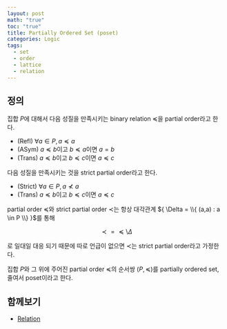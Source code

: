 ```yaml
---
layout: post
math: "true"
toc: "true"
title: Partially Ordered Set (poset)
categories: Logic
tags:
  - set
  - order
  - lattice
  - relation
---
```

## 정의

집합 ${ P }$에 대해서 다음 성질을 만족시키는 binary relation ${ \preceq }$을 partial order라고 한다.

- (Refl) ${ \forall a \in P,\, a \preceq a }$ 
- (ASym) ${ a \preceq b }$이고 ${ b \preceq a }$이면 ${ a = b }$
- (Trans) ${ a \preceq b }$이고 ${ b \preceq c }$이면 ${ a \preceq c }$

다음 성질을 만족시키는 것을 strict partial order라고 한다.

- (Strict) ${ \forall a \in P,\, a\nprec a }$
- (Trans) ${ a \preceq b }$이고 ${ b \preceq c }$이면 ${ a \preceq c }$

partial order ${ \preceq }$와 strict partial order ${ \prec }$는 항상 대각관계 ${ \Delta = \\{ (a,a) : a \in P \\} }$를 통해

$$ \prec = \preceq \setminus \Delta $$

로 일대일 대응 되기 때문에 따로 언급이 없으면 ${ \prec }$는 strict partial order라고 가정한다.

집합 ${ P }$와 그 위에 주어진 partial order ${ \preceq }$의 순서쌍 ${ (P,\preceq) }$를 partially ordered set, 줄여서 poset이라고 한다.

## 함께보기

- [Relation](https://paraconsistent.github.io/logic/2024/02/26/relation.html)
